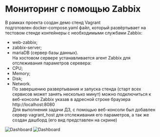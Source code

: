 # Мониторинг с помощью Zabbix

В рамках проекта создан демо стенд Vagrant  
подготовлен docker-compose.yaml файл, который развёртывает на тестовом стенде контейнеры с необходимыми службами Zabbix:  
  - web-zabbix;  
  - zabbix-server;  
  - mariaDB (сервер базы данных).  
На хостовом сервере устанавливается агент Zabbix для отслеживания параметров серевера:  
  - CPU;  
  - Memory;  
  - Disk;  
  - Network.  
По завершению развертывания и запуска стенда (старт всех сервисов может занять несколько минут) можно подключиться к веб-консоли  Zabbix указав в адресной строке браузера http://localhost:8080  
Для выполнения задачи ДЗ, с помощью веб-консоли был добавлен сервер vagrant_host для отслеживания его параметров, а так же создан дашборд (его вид представлен на скрине)  
<image scr="./screens/dashboard.jpg" alt="Dashboard">
<image scr="https://github.com/gkronalf/monitoring/blob/8b434d76f8584bfc224ecfefc96d2c4e72b0273d/screens/dashboard.jpg" alt="Dashboard">
